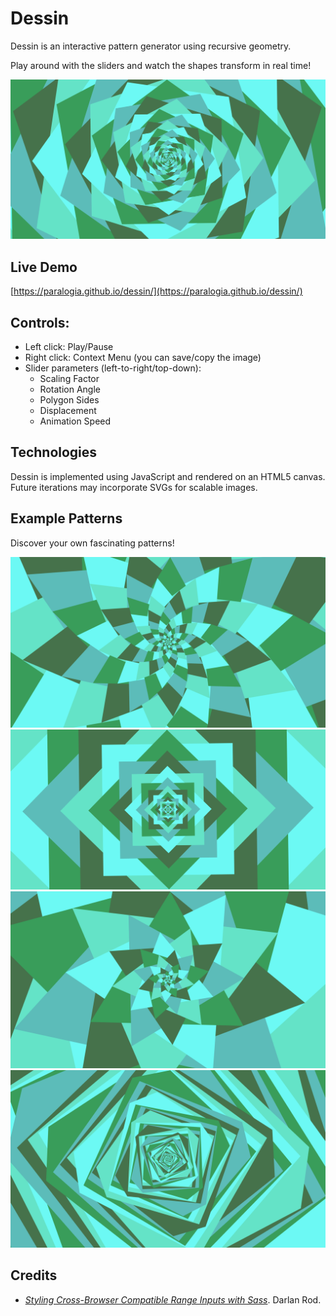 # Dessin

Dessin is an interactive pattern generator using recursive geometry.

Play around with the sliders and watch the shapes transform in real time!

![example2](assets/images/dessin_big_2.png)

## Live Demo
[https://paralogia.github.io/dessin/](https://paralogia.github.io/dessin/)

## Controls:
* Left click: Play/Pause
* Right click: Context Menu (you can save/copy the image)
* Slider parameters (left-to-right/top-down):
  * Scaling Factor
  * Rotation Angle
  * Polygon Sides
  * Displacement
  * Animation Speed

## Technologies
Dessin is implemented using JavaScript and rendered on an HTML5 canvas. Future iterations may incorporate SVGs for scalable images.

## Example Patterns

Discover your own fascinating patterns!

![example4](assets/images/dessin_big_4.png)
![example1](assets/images/dessin_big_1.png)
![example3](assets/images/dessin_big_3.png)
![example5](assets/images/dessin_big_5.png)

## Credits
* [*Styling Cross-Browser Compatible Range Inputs with Sass*](https://github.com/darlanrod/input-range-sass). Darlan Rod.
